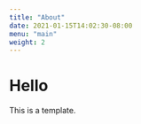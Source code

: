 ```yaml
---
title: "About"
date: 2021-01-15T14:02:30-08:00
menu: "main"
weight: 2
---
```


# Hello

This is a template.
